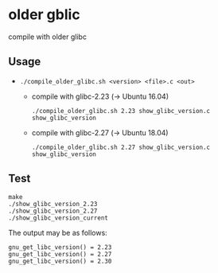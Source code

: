 # older gblic

compile with older glibc 

## Usage

- `./compile_older_glibc.sh <version> <file>.c <out>`

  - compile with glibc-2.23 (&rarr; Ubuntu 16.04)
  
    ```shell
    ./compile_older_glibc.sh 2.23 show_glibc_version.c show_glibc_version
    ```
  
  - compile with glibc-2.27 (&rarr; Ubuntu 18.04)
  
    ```shell
    ./compile_older_glibc.sh 2.27 show_glibc_version.c show_glibc_version
    ```

## Test 

```shell
make
./show_glibc_version_2.23
./show_glibc_version_2.27
./show_glibc_version_current
```

The output may be as follows:

```shell
gnu_get_libc_version() = 2.23
gnu_get_libc_version() = 2.27
gnu_get_libc_version() = 2.30
```